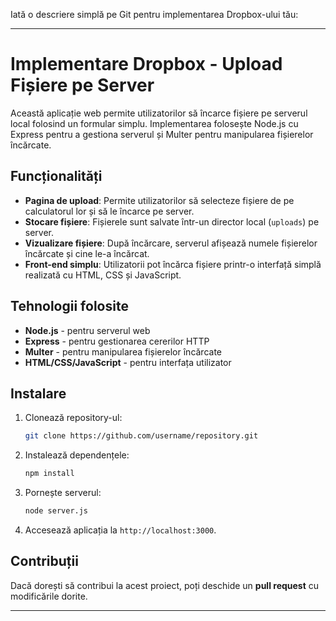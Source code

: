 Iată o descriere simplă pe Git pentru implementarea Dropbox-ului tău:

---

# Implementare Dropbox - Upload Fișiere pe Server

Această aplicație web permite utilizatorilor să încarce fișiere pe serverul local folosind un formular simplu. Implementarea folosește Node.js cu Express pentru a gestiona serverul și Multer pentru manipularea fișierelor încărcate.

## Funcționalități
- **Pagina de upload**: Permite utilizatorilor să selecteze fișiere de pe calculatorul lor și să le încarce pe server.
- **Stocare fișiere**: Fișierele sunt salvate într-un director local (`uploads`) pe server.
- **Vizualizare fișiere**: După încărcare, serverul afișează numele fișierelor încărcate și cine le-a încărcat.
- **Front-end simplu**: Utilizatorii pot încărca fișiere printr-o interfață simplă realizată cu HTML, CSS și JavaScript.

## Tehnologii folosite
- **Node.js** - pentru serverul web
- **Express** - pentru gestionarea cererilor HTTP
- **Multer** - pentru manipularea fișierelor încărcate
- **HTML/CSS/JavaScript** - pentru interfața utilizator

## Instalare

1. Clonează repository-ul:
   ```bash
   git clone https://github.com/username/repository.git
   ```
2. Instalează dependențele:
   ```bash
   npm install
   ```
3. Pornește serverul:
   ```bash
   node server.js
   ```

4. Accesează aplicația la `http://localhost:3000`.

## Contribuții
Dacă dorești să contribui la acest proiect, poți deschide un **pull request** cu modificările dorite.

---
